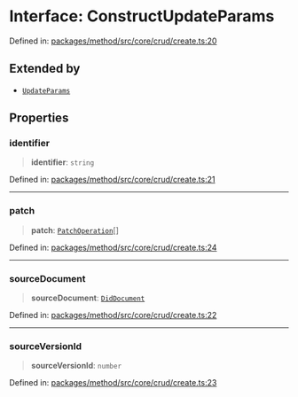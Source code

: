 # Interface: ConstructUpdateParams

Defined in: [packages/method/src/core/crud/create.ts:20](https://github.com/dcdpr/did-btcr2-js/blob/c82bc5c69016e1146a0c52c6e6b21621f5abd6d4/packages/method/src/core/crud/create.ts#L20)

## Extended by

- [`UpdateParams`](UpdateParams.md)

## Properties

### identifier

> **identifier**: `string`

Defined in: [packages/method/src/core/crud/create.ts:21](https://github.com/dcdpr/did-btcr2-js/blob/c82bc5c69016e1146a0c52c6e6b21621f5abd6d4/packages/method/src/core/crud/create.ts#L21)

***

### patch

> **patch**: [`PatchOperation`](../../common/interfaces/PatchOperation.md)[]

Defined in: [packages/method/src/core/crud/create.ts:24](https://github.com/dcdpr/did-btcr2-js/blob/c82bc5c69016e1146a0c52c6e6b21621f5abd6d4/packages/method/src/core/crud/create.ts#L24)

***

### sourceDocument

> **sourceDocument**: [`DidDocument`](../classes/DidDocument.md)

Defined in: [packages/method/src/core/crud/create.ts:22](https://github.com/dcdpr/did-btcr2-js/blob/c82bc5c69016e1146a0c52c6e6b21621f5abd6d4/packages/method/src/core/crud/create.ts#L22)

***

### sourceVersionId

> **sourceVersionId**: `number`

Defined in: [packages/method/src/core/crud/create.ts:23](https://github.com/dcdpr/did-btcr2-js/blob/c82bc5c69016e1146a0c52c6e6b21621f5abd6d4/packages/method/src/core/crud/create.ts#L23)
